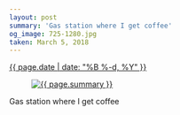 ```yaml
---
layout: post
summary: 'Gas station where I get coffee'
og_image: 725-1280.jpg
taken: March 5, 2018
---
```


<div class="post">
 <time>
  <a href="/725">
   {{ page.date | date: "%B %-d, %Y" }}
  </a>
 </time>
 <a href="/725">
  <figure data-taken="3/5/2018">
   <img alt="{{ page.summary }}" sizes="(min-width: 700px) 50vw, calc(100vw - 2rem)" src="{{ site.assets_url }}/725-640.jpg" srcset="{{ site.assets_url }}/725-320.jpg 320w, {{ site.assets_url }}/725-640.jpg 640w, {{ site.assets_url }}/725-960.jpg 960w, {{ site.assets_url }}/725-1280.jpg 1280w"/>
  </figure>
 </a>
 <span>
  Gas station where I get coffee
 </span>
</div>
